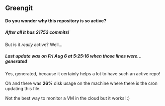 ## Greengit

#### Do you wonder why this repository is so active?

##### After all it has 21753 commits!

But is it *really* active? Well...

##### Last update was on Fri Aug 6 at 5:25:16 when those lines were... generated

Yes, generated, because it certainly helps a lot to have such an active repo!

Oh and there was **26%** disk usage on the machine
where there is the cron updating this file.

Not the best way to monitor a VM in the cloud but it works! :)
